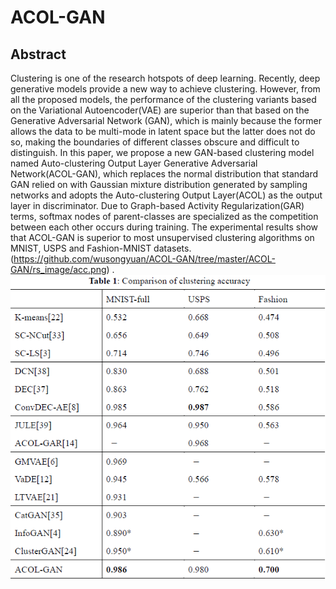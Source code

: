 # ACOL-GAN
## Abstract
Clustering is one of the research hotspots of deep learning. Recently, deep generative models provide a new way to achieve clustering. However, from all the proposed models, the performance of the clustering variants based on the Variational Autoencoder(VAE) are superior than that based on the Generative Adversarial Network (GAN), which is mainly because the former allows the data to be multi-mode in latent space but the latter does not do so, making the boundaries of different classes obscure and difficult to distinguish. In this paper, we propose a new GAN-based clustering model named Auto-clustering Output Layer Generative Adversarial Network(ACOL-GAN), which replaces the normal distribution that standard GAN relied on with Gaussian mixture distribution generated by sampling networks and adopts the Auto-clustering Output Layer(ACOL) as the output layer in discriminator. Due to Graph-based Activity Regularization(GAR) terms, softmax nodes of parent-classes are specialized as the competition between each other occurs during training. The experimental results show that ACOL-GAN is superior to most unsupervised clustering algorithms on MNIST, USPS and Fashion-MNIST datasets. 
(https://github.com/wusongyuan/ACOL-GAN/tree/master/ACOL-GAN/rs_image/acc.png)
.<img src="https://github.com/wusongyuan/ACOL-GAN/blob/master/ACOL-GAN/rs_image/acc.png"/>
